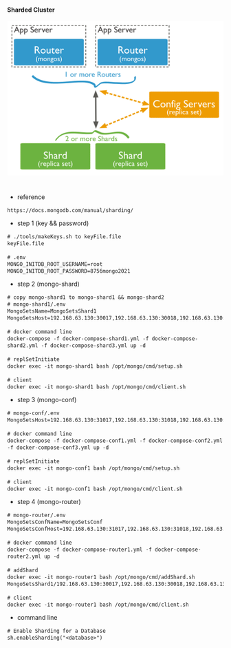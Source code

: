 #### Sharded Cluster
![Image text](https://raw.githubusercontent.com/lianshufeng/docker_mongo_shard/master/image/sharded-cluster-production-architecture.svg)
#
- reference 
````shell
https://docs.mongodb.com/manual/sharding/
````
- step 1 (key && password)
````shell
# ./tools/makeKeys.sh to keyFile.file
keyFile.file

# .env
MONGO_INITDB_ROOT_USERNAME=root
MONGO_INITDB_ROOT_PASSWORD=8756mongo2021
````

- step 2 (mongo-shard)
````shell
# copy mongo-shard1 to mongo-shard1 && mongo-shard2
# mongo-shard1/.env
MongoSetsName=MongoSetsShard1
MongoSetsHost=192.168.63.130:30017,192.168.63.130:30018,192.168.63.130:30019

# docker command line
docker-compose -f docker-compose-shard1.yml -f docker-compose-shard2.yml -f docker-compose-shard3.yml up -d

# replSetInitiate
docker exec -it mongo-shard1 bash /opt/mongo/cmd/setup.sh

# client
docker exec -it mongo-shard1 bash /opt/mongo/cmd/client.sh

````

- step 3 (mongo-conf)
````shell
# mongo-conf/.env
MongoSetsHost=192.168.63.130:31017,192.168.63.130:31018,192.168.63.130:31019

# docker command line
docker-compose -f docker-compose-conf1.yml -f docker-compose-conf2.yml -f docker-compose-conf3.yml up -d

# replSetInitiate
docker exec -it mongo-conf1 bash /opt/mongo/cmd/setup.sh

# client
docker exec -it mongo-conf1 bash /opt/mongo/cmd/client.sh
````


- step 4 (mongo-router)
````shell
# mongo-router/.env
MongoSetsConfName=MongoSetsConf
MongoSetsConfHost=192.168.63.130:31017,192.168.63.130:31018,192.168.63.130:31019

# docker command line
docker-compose -f docker-compose-router1.yml -f docker-compose-router2.yml up -d

# addShard
docker exec -it mongo-router1 bash /opt/mongo/cmd/addShard.sh MongoSetsShard1/192.168.63.130:30017,192.168.63.130:30018,192.168.63.130:30019

# client
docker exec -it mongo-router1 bash /opt/mongo/cmd/client.sh

````

- command line
````shell
# Enable Sharding for a Database
sh.enableSharding("<database>")


````
